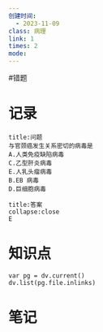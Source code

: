 ```yaml
---
创建时间:
  - 2023-11-09
class: 病理
link: 1
times: 2
mode: 
---
```

#错题


记录
==
```ad-question
title:问题
与官颈癌发生关系密切的病毒是
A.人类免疫缺陷病毒
C.乙型肝炎病毒
E.人乳头瘤病毒
B.EB 病毒
D.巨细胞病毒
```

```ad-note
title:答案
collapse:close
E
```

知识点
==
```dataviewjs
var pg = dv.current()
dv.list(pg.file.inlinks)
```

笔记
==
